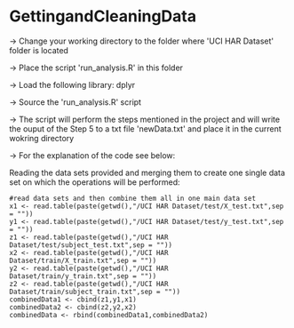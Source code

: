 # GettingandCleaningData

-> Change your working directory to the folder where 'UCI HAR Dataset' folder is located

-> Place the script 'run_analysis.R' in this folder

-> Load the following library: dplyr

-> Source the 'run_analysis.R' script

-> The script will perform the steps mentioned in the project and will write the ouput of the Step 5 to a txt file 'newData.txt'    and place it in the current wokring directory

-> For the explanation of the code see below:

Reading the data sets provided and merging them to create one single data set on which the operations will be performed:

```{r}
#read data sets and then combine them all in one main data set
x1 <- read.table(paste(getwd(),"/UCI HAR Dataset/test/X_test.txt",sep = ""))
y1 <- read.table(paste(getwd(),"/UCI HAR Dataset/test/y_test.txt",sep = ""))
z1 <- read.table(paste(getwd(),"/UCI HAR Dataset/test/subject_test.txt",sep = ""))
x2 <- read.table(paste(getwd(),"/UCI HAR Dataset/train/X_train.txt",sep = ""))
y2 <- read.table(paste(getwd(),"/UCI HAR Dataset/train/y_train.txt",sep = ""))
z2 <- read.table(paste(getwd(),"/UCI HAR Dataset/train/subject_train.txt",sep = ""))
combinedData1 <- cbind(z1,y1,x1)
combinedData2 <- cbind(z2,y2,x2)
combinedData <- rbind(combinedData1,combinedData2)
```

